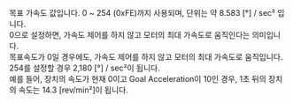 목표 가속도 값입니다. 0 ~ 254 (0xFE)까지 사용되며, 단위는 약 8.583 [&deg;] / sec² 입니다.  
0으로 설정하면, 가속도 제어를 하지 않고 모터의 최대 가속도로 움직인다는 의미입니다.  
목표속도가 0일 경우에도, 가속도 제어를 하지 않고 모터의 최대 가속도로 움직입니다.  
254를 설정할 경우 2,180 [&deg;] / sec²이 됩니다.  
예를 들어, 장치의 속도가 현재 0이고 Goal Acceleration이 10인 경우, 1초 뒤의 장치의 속도는 14.3 [rev/min²]이 됩니다.
